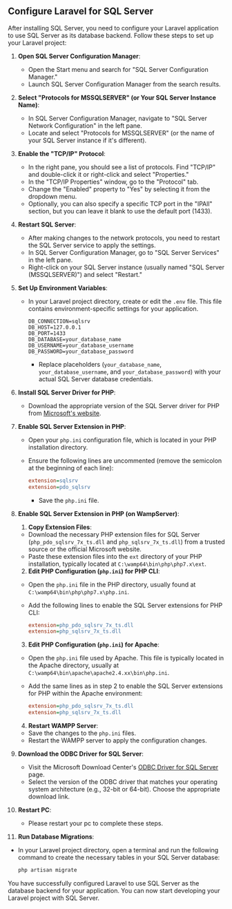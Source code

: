 ## Configure Laravel for SQL Server

After installing SQL Server, you need to configure your Laravel application to use SQL Server as its database backend. Follow these steps to set up your Laravel project:

1. **Open SQL Server Configuration Manager**:
   - Open the Start menu and search for "SQL Server Configuration Manager."
   - Launch SQL Server Configuration Manager from the search results.

2. **Select "Protocols for MSSQLSERVER" (or Your SQL Server Instance Name)**:
   - In SQL Server Configuration Manager, navigate to "SQL Server Network Configuration" in the left pane.
   - Locate and select "Protocols for MSSQLSERVER" (or the name of your SQL Server instance if it's different).

3. **Enable the "TCP/IP" Protocol**:
   - In the right pane, you should see a list of protocols. Find "TCP/IP" and double-click it or right-click and select "Properties."
   - In the "TCP/IP Properties" window, go to the "Protocol" tab.
   - Change the "Enabled" property to "Yes" by selecting it from the dropdown menu.
   - Optionally, you can also specify a specific TCP port in the "IPAll" section, but you can leave it blank to use the default port (1433).

4. **Restart SQL Server**:
   - After making changes to the network protocols, you need to restart the SQL Server service to apply the settings.
   - In SQL Server Configuration Manager, go to "SQL Server Services" in the left pane.
   - Right-click on your SQL Server instance (usually named "SQL Server (MSSQLSERVER)") and select "Restart."

5. **Set Up Environment Variables**:

   - In your Laravel project directory, create or edit the `.env` file. This file contains environment-specific settings for your application.

     ```env
     DB_CONNECTION=sqlsrv
     DB_HOST=127.0.0.1
     DB_PORT=1433
     DB_DATABASE=your_database_name
     DB_USERNAME=your_database_username
     DB_PASSWORD=your_database_password
     ```

     - Replace placeholders (`your_database_name`, `your_database_username`, and `your_database_password`) with your actual SQL Server database credentials.

6. **Install SQL Server Driver for PHP**:

   - Download the appropriate version of the SQL Server driver for PHP from [Microsoft's website](https://docs.microsoft.com/en-us/sql/connect/php/download-drivers-php-sql-server).

7. **Enable SQL Server Extension in PHP**:

   - Open your `php.ini` configuration file, which is located in your PHP installation directory.
   - Ensure the following lines are uncommented (remove the semicolon at the beginning of each line):

     ```ini
     extension=sqlsrv
     extension=pdo_sqlsrv
     ```

     - Save the `php.ini` file.

8. **Enable SQL Server Extension in PHP (on WampServer)**:

   1. **Copy Extension Files**:
   - Download the necessary PHP extension files for SQL Server (`php_pdo_sqlsrv_7x_ts.dll` and `php_sqlsrv_7x_ts.dll`) from a trusted source or the official Microsoft website.
   - Paste these extension files into the `ext` directory of your PHP installation, typically located at `C:\wamp64\bin\php\php7.x\ext`.

    2. **Edit PHP Configuration (`php.ini`) for PHP CLI**:
    - Open the `php.ini` file in the PHP directory, usually found at `C:\wamp64\bin\php\php7.x\php.ini`.
    - Add the following lines to enable the SQL Server extensions for PHP CLI:

        ```ini
        extension=php_pdo_sqlsrv_7x_ts.dll
        extension=php_sqlsrv_7x_ts.dll
        ```

    3. **Edit PHP Configuration (`php.ini`) for Apache**:
    - Open the `php.ini` file used by Apache. This file is typically located in the Apache directory, usually at `C:\wamp64\bin\apache\apache2.4.xx\bin\php.ini`.
    - Add the same lines as in step 2 to enable the SQL Server extensions for PHP within the Apache environment:

        ```ini
        extension=php_pdo_sqlsrv_7x_ts.dll
        extension=php_sqlsrv_7x_ts.dll
        ```

    4. **Restart WAMPP Server**:
    - Save the changes to the `php.ini` files.
    - Restart the WAMPP server to apply the configuration changes.

8. **Download the ODBC Driver for SQL Server**:
   - Visit the Microsoft Download Center's [ODBC Driver for SQL Server](https://docs.microsoft.com/en-us/sql/connect/odbc/download-odbc-driver-for-sql-server) page.
   - Select the version of the ODBC driver that matches your operating system architecture (e.g., 32-bit or 64-bit). Choose the appropriate download link.

9. **Restart PC**:

   - Please restart your pc to complete these steps.

10. **Run Database Migrations**:

   - In your Laravel project directory, open a terminal and run the following command to create the necessary tables in your SQL Server database:

     ```bash
     php artisan migrate
     ```
You have successfully configured Laravel to use SQL Server as the database backend for your application. You can now start developing your Laravel project with SQL Server.
